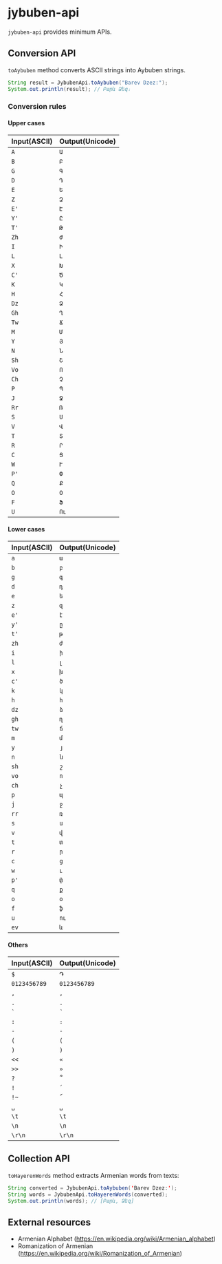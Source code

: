 # jybuben-api
`jybuben-api` provides minimum APIs.

## Conversion API

`toAybuben` method converts ASCII strings into Aybuben strings.

```java
String result = JybubenApi.toAybuben("Barev Dzez:");
System.out.println(result); // Բարև Ձեզ։
```

### Conversion rules

#### Upper cases
| Input(ASCII) | Output(Unicode) |
| ------------ | --------------- |
| `A` | `Ա` |
| `B` | `Բ` |
| `G` | `Գ` |
| `D` | `Դ` |
| `E` | `Ե` |
| `Z` | `Զ` |
| `E'` | `Է` |
| `Y'` | `Ը` |
| `T'` | `Թ` |
| `Zh` | `Ժ` |
| `I` | `Ի` |
| `L` | `Լ` |
| `X` | `Խ` |
| `C'` | `Ծ` |
| `K` | `Կ` |
| `H` | `Հ` |
| `Dz` | `Ձ` |
| `Gh` | `Ղ` |
| `Tw` | `Ճ` |
| `M` | `Մ` |
| `Y` | `Յ` |
| `N` | `Ն` |
| `Sh` | `Շ` |
| `Vo` | `Ո` |
| `Ch` | `Չ` |
| `P` | `Պ` |
| `J` | `Ջ` |
| `Rr` | `Ռ` |
| `S` | `Ս` |
| `V` | `Վ` |
| `T` | `Տ` |
| `R` | `Ր` |
| `C` | `Ց` |
| `W` | `Ւ` |
| `P'` | `Փ` |
| `Q` | `Ք` |
| `O` | `Օ` |
| `F` | `Ֆ` |
| `U` | `Ու` |

#### Lower cases
| Input(ASCII) | Output(Unicode) |
| ------------ | --------------- |
| `a` | `ա` |
| `b` | `բ` |
| `g` | `գ` |
| `d` | `դ` |
| `e` | `ե` |
| `z` | `զ` |
| `e'` | `է` |
| `y'` | `ը` |
| `t'` | `թ` |
| `zh` | `ժ` |
| `i` | `ի` |
| `l` | `լ` |
| `x` | `խ` |
| `c'` | `ծ` |
| `k` | `կ` |
| `h` | `հ` |
| `dz` | `ձ` |
| `gh` | `ղ` |
| `tw` | `ճ` |
| `m` | `մ` |
| `y` | `յ` |
| `n` | `ն` |
| `sh` | `շ` |
| `vo` | `ո` |
| `ch` | `չ` |
| `p` | `պ` |
| `j` | `ջ` |
| `rr` | `ռ` |
| `s` | `ս` |
| `v` | `վ` |
| `t` | `տ` |
| `r` | `ր` |
| `c` | `ց` |
| `w` | `ւ` |
| `p'` | `փ` |
| `q` | `ք` |
| `o` | `օ` |
| `f` | `ֆ` |
| `u` | `ու` |
| `ev` | `և` |

#### Others
| Input(ASCII) | Output(Unicode) |
| ------------ | --------------- |
| `$` | `֏` |
| `0123456789` | `0123456789` |
| `,` | `,` |
| `.` | `.` |
| `` ` `` | `՝` |
| `:` | `։` |
| `-` | `-` |
| `(` | `(` |
| `)` | `)` |
| `<<` | `«` |
| `>>` | `»` |
| `?` | `՞` |
| `!` | `՛` |
| `!~` | `՜` |
| `␣` | `␣` |
| `\t` | `\t` |
| `\n` | `\n` |
| `\r\n` | `\r\n` |

## Collection API

`toHayerenWords` method extracts Armenian words from texts:
```java
String converted = JybubenApi.toAybuben('Barev Dzez:');
String words = JybubenApi.toHayerenWords(converted);
System.out.println(words); // [Բարև, Ձեզ]
```

## External resources
- Armenian Alphabet (https://en.wikipedia.org/wiki/Armenian_alphabet)
- Romanization of Armenian (https://en.wikipedia.org/wiki/Romanization_of_Armenian)
